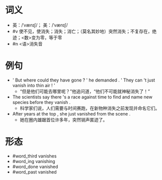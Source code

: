 # 词义
- 英：/ˈvænɪʃ/； 美：/ˈvænɪʃ/
- #v 使不见，使消失；消失；消亡；（莫名其妙地）突然消失；不复存在，绝迹；<数>变为零，等于零
- #n <语>消失音
# 例句
- ' But where could they have gone ? ' he demanded . ' They can 't just vanish into thin air ! '
	- “但是他们可能去哪里呢？”他追问道，“他们不可能就神秘消失了！”
- The scientists say there 's a race against time to find and name new species before they vanish .
	- 科学家们说，人们需要与时间赛跑，在新物种消失之前发现并命名它们。
- After years at the top , she just vanished from the scene .
	- 她在圈内雄踞首位许多年，突然销声匿迹了。
# 形态
- #word_third vanishes
- #word_ing vanishing
- #word_done vanished
- #word_past vanished
